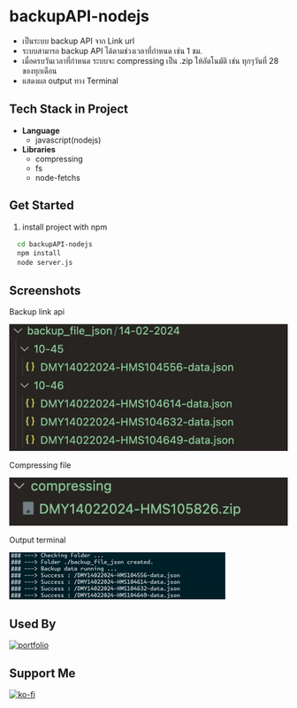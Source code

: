 # backupAPI-nodejs
- เป็นระบบ backup API จาก Link url 
- ระบบสามารถ backup API ได้ตามช่วงเวลาที่กำหนด เช่น 1 ชม. 
- เมื่อครบวันเวลาที่กำหนด ระบบจะ compressing เป็น .zip ให้อัตโนมัติ เช่น ทุกๆวันที่ 28 ของทุกเดือน
- แสดงผล output ทาง Terminal

## Tech Stack in Project 

- **Language**
    - javascript(nodejs) 
- **Libraries** 
    - compressing 
    - fs 
    - node-fetchs


## Get Started
1. install project with npm

```bash
  cd backupAPI-nodejs
  npm install 
  node server.js
```
## Screenshots

Backup link api

![App Screenshot](./Screenshots/2.jpg)

Compressing file

![App Screenshot](./Screenshots/3.jpg)

Output terminal

![App Screenshot](./Screenshots/1.jpg)

## Used By
[![portfolio](https://img.shields.io/badge/my_portfolio-000?style=for-the-badge&logo=ko-fi&logoColor=white)](https://github.com/TopThiraphat)

## Support Me
[![ko-fi](https://ko-fi.com/img/githubbutton_sm.svg)](https://ko-fi.com/R5R0RDJVK)














